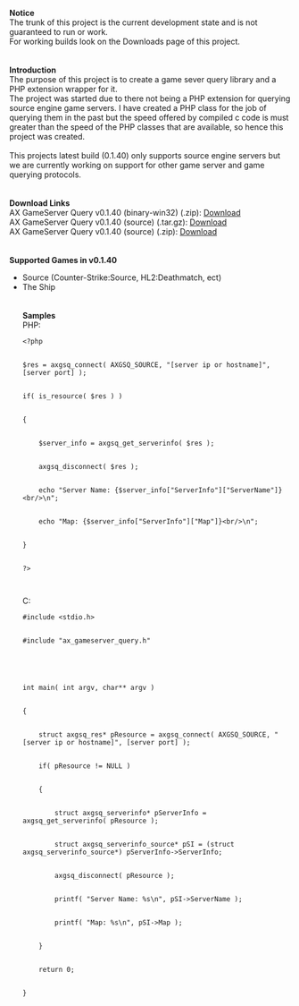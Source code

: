 **Notice**<br>
The trunk of this project is the current development state and is not guaranteed to run or work.<br>
For working builds look on the Downloads page of this project.<br>
<br>
<br>
<b>Introduction</b><br>
The purpose of this project is to create a game sever query library and a PHP extension wrapper for it.<br>
The project was started due to there not being a PHP extension for querying source engine game servers.  I have created a PHP class for the job of querying them in the past but the speed offered by compiled c code is must greater than the speed of the PHP classes that are available, so hence this project was created.<br>
<br>
This projects latest build (0.1.40) only supports source engine servers but we are currently working on support for other game server and game querying protocols.<br>
<br>
<br>
<b>Download Links</b><br>
AX GameServer Query v0.1.40 (binary-win32) (.zip): <a href='http://ax-gameserver-query.googlecode.com/files/php_ax_gameserver_query%20v0.1.40.zip'>Download</a><br>
AX GameServer Query v0.1.40 (source) (.tar.gz): <a href='http://ax-gameserver-query.googlecode.com/files/ax_gameserver_query%20v0.1.40.tar.gz'>Download</a><br>
AX GameServer Query v0.1.40 (source) (.zip): <a href='http://ax-gameserver-query.googlecode.com/files/ax_gameserver_query%20v0.1.40.zip'>Download</a><br>
<br>
<br>
<b>Supported Games in v0.1.40</b><br>
<ul><li>Source (Counter-Strike:Source, HL2:Deathmatch, ect)<br>
</li><li>The Ship<br>
<br>
<br>
<b>Samples</b><br>
PHP:<br>
<pre><code>&lt;?php<br>
$res = axgsq_connect( AXGSQ_SOURCE, "[server ip or hostname]", [server port] );<br>
if( is_resource( $res ) )<br>
{<br>
    $server_info = axgsq_get_serverinfo( $res );<br>
    axgsq_disconnect( $res );<br>
    echo "Server Name: {$server_info["ServerInfo"]["ServerName"]}&lt;br/&gt;\n";<br>
    echo "Map: {$server_info["ServerInfo"]["Map"]}&lt;br/&gt;\n";<br>
}<br>
?&gt;<br>
</code></pre>
C:<br>
<pre><code>#include &lt;stdio.h&gt;<br>
#include "ax_gameserver_query.h"<br>
<br>
int main( int argv, char** argv )<br>
{<br>
    struct axgsq_res* pResource = axgsq_connect( AXGSQ_SOURCE, "[server ip or hostname]", [server port] );<br>
    if( pResource != NULL )<br>
    {<br>
        struct axgsq_serverinfo* pServerInfo = axgsq_get_serverinfo( pResource );<br>
        struct axgsq_serverinfo_source* pSI = (struct axgsq_serverinfo_source*) pServerInfo-&gt;ServerInfo;<br>
        axgsq_disconnect( pResource );<br>
        printf( "Server Name: %s\n", pSI-&gt;ServerName );<br>
        printf( "Map: %s\n", pSI-&gt;Map );<br>
    }<br>
    return 0;<br>
}<br>
</code></pre>